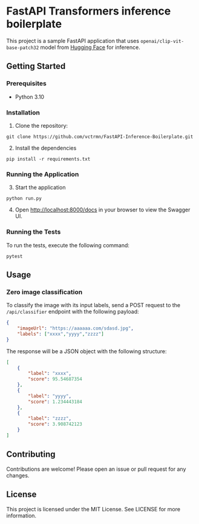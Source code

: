 # FastAPI Transformers inference boilerplate

This project is a sample FastAPI application that uses `openai/clip-vit-base-patch32` model from [Hugging Face](https://huggingface.co/openai/clip-vit-base-patch32) for inference.

## Getting Started

### Prerequisites

- Python 3.10

### Installation

1. Clone the repository:
```
git clone https://github.com/vctrmn/FastAPI-Inference-Boilerplate.git
```

2. Install the dependencies
```
pip install -r requirements.txt
```

### Running the Application

3. Start the application
```
python run.py
```

4. Open [http://localhost:8000/docs](http://localhost:8000/docs) in your browser to view the Swagger UI.

### Running the Tests

To run the tests, execute the following command:
```
pytest
```

## Usage

### Zero image classification

To classify the image with its input labels, send a POST request to the `/api/classifier` endpoint with the following payload:
```json
{
    "imageUrl": "https://aaaaaa.com/sdasd.jpg",
    "labels": ["xxxx","yyyy","zzzz"]
}
```

The response will be a JSON object with the following structure:
```json
[
    {
        "label": "xxxx",
        "score": 95.54687354
    },
    {
        "label": "yyyy",
        "score": 1.234443184
    },
    {
        "label": "zzzz",
        "score": 3.908742123
    }
]
```

## Contributing

Contributions are welcome! Please open an issue or pull request for any changes.

## License

This project is licensed under the MIT License. See LICENSE for more information.